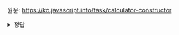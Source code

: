 원문: https://ko.javascript.info/task/calculator-constructor

<details>
  <summary>정답</summary>
  
  ```js
  function Calculator(){
    this.read = function(){
      this.a = Number(window.prompt("a", 0));
      this.b = Number(window.prompt("b", 0));
    }

    this.sum = function(){
      return this.a + this.b;
    }

    this.mul = function(){
      return this.a * this.b;
    }
  }
  
  let calculator = new Calculator();
  calculator.read();

  console.log("Sum=" + calculator.sum() );
  console.log("Mul=" + calculator.mul() );

  ```
</details>

